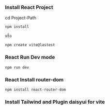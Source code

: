 
### Install React Project
cd Project-Path

```
npm install
```
หรือ 
```
npm create vite@lastest
```
### React Run Dev mode
```
npm run dev
```
### React Install router-dom
```
npm install react-router-dom
```

### Install Tailwind and Plugin daisyui for vite